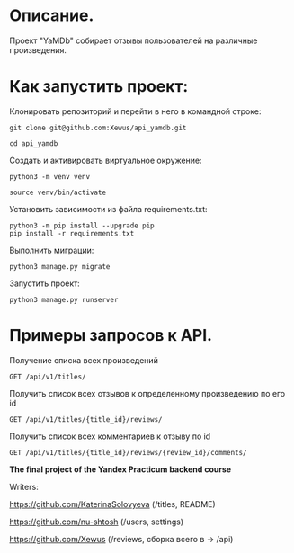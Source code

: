 # Описание.

Проект "YaMDb" собирает отзывы пользователей на различные произведения.

# Как запустить проект:

Клонировать репозиторий и перейти в него в командной строке:
```
git clone git@github.com:Xewus/api_yamdb.git
```
```
cd api_yamdb
```
Cоздать и активировать виртуальное окружение:
```
python3 -m venv venv
```
```
source venv/bin/activate
```
Установить зависимости из файла requirements.txt:
```
python3 -m pip install --upgrade pip
pip install -r requirements.txt
```
Выполнить миграции:
```
python3 manage.py migrate
```
Запустить проект:
```
python3 manage.py runserver
```
# Примеры запросов к API.

Получение списка всех произведений
```
GET /api/v1/titles/
```
Получить список всех отзывов к определенному произведению по его id
```
GET /api/v1/titles/{title_id}/reviews/
```
Получить список всех комментариев к отзыву по id
```
GET /api/v1/titles/{title_id}/reviews/{review_id}/comments/
```

**The final project of the Yandex Practicum backend course**

Writers:

https://github.com/KaterinaSolovyeva  (/titles, README)

https://github.com/nu-shtosh  (/users, settings)

https://github.com/Xewus   (/reviews, сборка всего в  -> /api)

